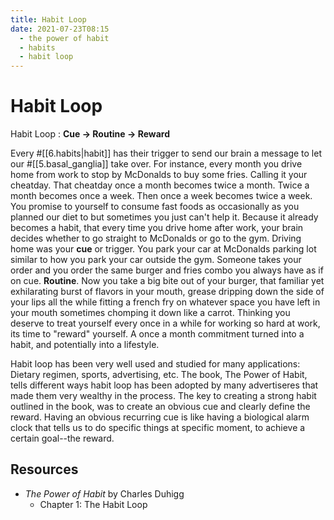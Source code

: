 ```yaml
---
title: Habit Loop
date: 2021-07-23T08:15
  - the power of habit
  - habits
  - habit loop
---
```



# Habit Loop

Habit Loop
:   **Cue -> Routine -> Reward**

Every #[[6.habits|habit]] has their trigger to send our brain a message to let
our #[[5.basal_ganglia]] take over. For instance, every month you drive home
from work to stop by McDonalds to buy some fries. Calling it your cheatday. That
cheatday once a month becomes twice a month. Twice a month becomes once a week.
Then once a week becomes twice a week. You promise to yourself to consume fast
foods as occasionally as you planned our diet to but sometimes you just can't
help it.  Because it already becomes a habit, that every time you drive home
after work, your brain decides whether to go straight to McDonalds or go to the
gym. Driving home was your **cue** or trigger. You park your car at McDonalds
parking lot similar to how you park your car outside the gym. Someone takes your
order and you order the same burger and fries combo you always have as if on
cue.  **Routine**. Now you take a big bite out of your burger, that familiar yet
exhilarating burst of flavors in your mouth, grease dripping down the side of
your lips all the while fitting a french fry on whatever space you have left in
your mouth sometimes chomping it down like a carrot. Thinking you deserve to
treat yourself every once in a while for working so hard at work, its time to
"reward" yourself. A once a month commitment turned into a habit, and
potentially into a lifestyle.

Habit loop has been very well used and studied for many applications: Dietary
regimen, sports, advertising, etc. The book, The Power of Habit, tells different
ways habit loop has been adopted by many advertiseres that made them very
wealthy in the process. The key to creating a strong habit outlined in the book,
was to create an obvious cue and clearly define the reward. Having an obvious
recurring cue is like having a biological alarm clock that tells us to do
specific things at specific moment, to achieve a certain goal--the reward.


## Resources

- _The Power of Habit_ by Charles Duhigg
  - Chapter 1: The Habit Loop

